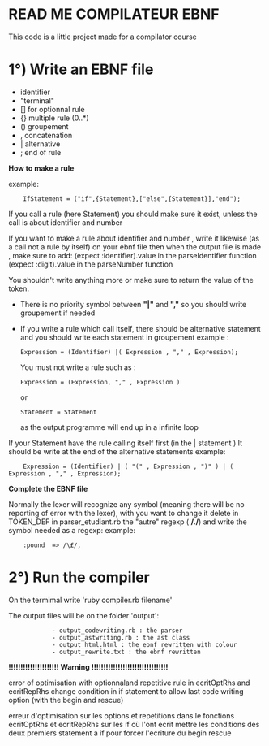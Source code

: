 READ ME  COMPILATEUR EBNF
=========================

This code is a little project made for a compilator course


1°) Write an EBNF file
======================

  - identifier
  - "terminal"
  - [] for optionnal rule
  - {} multiple rule (0..*)
  - () groupement
  - , concatenation
  - | alternative
  - ; end of rule

**How to make a rule**

  example:

		IfStatement = ("if",{Statement},["else",{Statement}],"end");  

  If you call a rule (here Statement) you should make sure it exist, unless the call is about
  identifier and number
  
  If you want to make a rule about identifier and number , write it likewise (as a call not a rule by itself) on your ebnf file
  then when the output file is made , make sure to add:
     (expect :identifier).value in the parseIdentifier function
     (expect :digit).value in the parseNumber function

  You shouldn't write anything more or make sure to return the value of the token. 

  - There is no priority symbol between **"|"** and **","** so you should write groupement if needed

  - If you write a rule which call itself, there should be alternative statement and you should write each 
    statement in groupement
      example :

		Expression = (Identifier) |( Expression , "," , Expression);

    You must not write a rule such as :

		Expression = (Expression, "," , Expression )

    or
     
		Statement = Statement

    as the output programme will end up in a infinite loop
   
   If your Statement have the rule  calling itself first (in the | statement ) It should be write at the end of the alternative statements
       example: 

		Expression = (Identifier) | ( "(" , Expression , ")" ) | ( Expression , "," , Expression);



**Complete the EBNF file**

Normally the lexer will recognize any symbol (meaning there will be no reporting of error with the lexer), with you want
to change it delete in TOKEN_DEF in parser_etudiant.rb the "autre" regexp ( **/./**) and write the symbol needed as a regexp:
    example:

		:pound	=> /\£/,


2°) Run the compiler
====================

On the termimal write 'ruby compiler.rb filename'

The output files will be on the folder 'output':

                - output_codewriting.rb : the parser
                - output_astwriting.rb : the ast class
                - output_html.html : the ebnf rewritten with colour
                - output_rewrite.txt : the ebnf rewritten


**!!!!!!!!!!!!!!!!!!!!! Warning !!!!!!!!!!!!!!!!!!!!!!!!!!!!!!!!**

error of optimisation with optionnaland repetitive rule in ecritOptRhs and ecritRepRhs change condition in if statement to allow 
last code writing option (with the begin and rescue)

erreur d'optimisation sur les options et repetitions
dans le fonctions ecritOptRhs et ecritRepRhs sur les if où l'ont ecrit mettre les conditions des deux premiers statement a if
pour forcer l'ecriture du begin rescue




